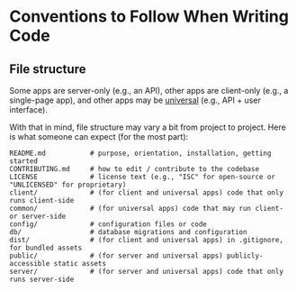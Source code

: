 # Conventions to Follow When Writing Code

## File structure

Some apps are server-only (e.g., an API), other apps are client-only (e.g., a single-page app), and other apps may be [universal][universal-javascript] (e.g., API + user interface).

With that in mind, file structure may vary a bit from project to project. Here is what someone can expect (for the most part):


    README.md           # purpose, orientation, installation, getting started
    CONTRIBUTING.md     # how to edit / contribute to the codebase
    LICENSE             # license text (e.g., "ISC" for open-source or "UNLICENSED" for proprietary)
    client/             # (for client and universal apps) code that only runs client-side
    common/             # (for universal apps) code that may run client- or server-side
    config/             # configuration files or code
    db/                 # database migrations and configuration
    dist/               # (for client and universal apps) in .gitignore, for bundled assets
    public/             # (for server and universal apps) publicly-accessible static assets
    server/             # (for server and universal apps) code that only runs server-side



<!-- references -->

[universal-javascript]:https://medium.com/@ghengeveld/isomorphism-vs-universal-javascript-4b47fb481beb
